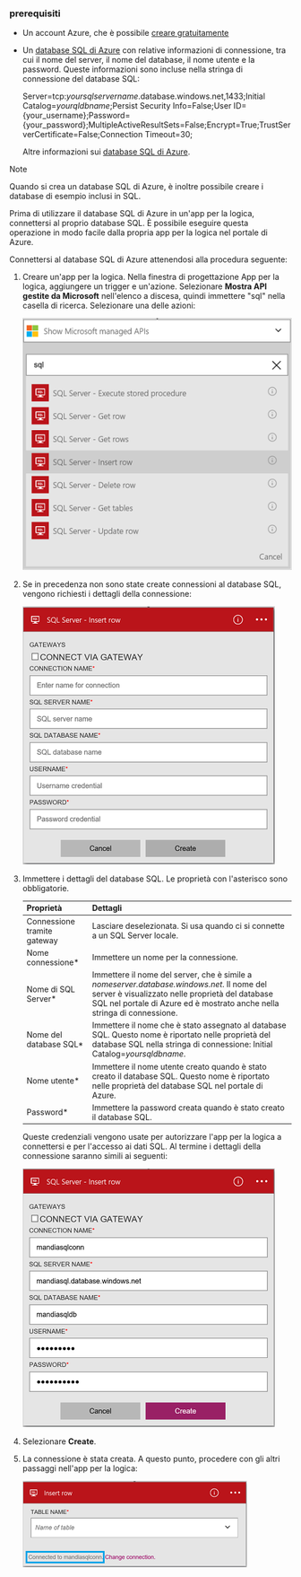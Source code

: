 ### <a name="prerequisites"></a>prerequisiti
* Un account Azure, che è possibile [creare gratuitamente](https://azure.microsoft.com/free)
* Un [database SQL di Azure](../articles/sql-database/sql-database-get-started.md) con relative informazioni di connessione, tra cui il nome del server, il nome del database, il nome utente e la password. Queste informazioni sono incluse nella stringa di connessione del database SQL:
  
    Server=tcp:*yoursqlservername*.database.windows.net,1433;Initial Catalog=*yourqldbname*;Persist Security Info=False;User ID={your_username};Password={your_password};MultipleActiveResultSets=False;Encrypt=True;TrustServerCertificate=False;Connection Timeout=30;
  
    Altre informazioni sui [database SQL di Azure](https://azure.microsoft.com/services/sql-database).

> [!NOTE]
> Quando si crea un database SQL di Azure, è inoltre possibile creare i database di esempio inclusi in SQL. 
> 
> 

Prima di utilizzare il database SQL di Azure in un'app per la logica, connettersi al proprio database SQL. È possibile eseguire questa operazione in modo facile dalla propria app per la logica nel portale di Azure.  

Connettersi al database SQL di Azure attenendosi alla procedura seguente:  

1. Creare un'app per la logica. Nella finestra di progettazione App per la logica, aggiungere un trigger e un'azione. Selezionare **Mostra API gestite da Microsoft** nell'elenco a discesa, quindi immettere "sql" nella casella di ricerca. Selezionare una delle azioni:  
   
    ![Passaggio di creazione della connessione a SQL Azure](./media/connectors-create-api-sqlazure/sql-actions.png)
2. Se in precedenza non sono state create connessioni al database SQL, vengono richiesti i dettagli della connessione:  
   
    ![Passaggio di creazione della connessione a SQL Azure](./media/connectors-create-api-sqlazure/connection-details.png) 
3. Immettere i dettagli del database SQL. Le proprietà con l'asterisco sono obbligatorie.
   
   | Proprietà | Dettagli |
   | --- | --- |
   | Connessione tramite gateway |Lasciare deselezionata. Si usa quando ci si connette a un SQL Server locale. |
   | Nome connessione* |Immettere un nome per la connessione. |
   | Nome di SQL Server* |Immettere il nome del server, che è simile a *nomeserver.database.windows.net*. Il nome del server è visualizzato nelle proprietà del database SQL nel portale di Azure ed è mostrato anche nella stringa di connessione. |
   | Nome del database SQL* |Immettere il nome che è stato assegnato al database SQL. Questo nome è riportato nelle proprietà del database SQL nella stringa di connessione: Initial Catalog=*yoursqldbname*. |
   | Nome utente* |Immettere il nome utente creato quando è stato creato il database SQL. Questo nome è riportato nelle proprietà del database SQL nel portale di Azure. |
   | Password* |Immettere la password creata quando è stato creato il database SQL. |
   
    Queste credenziali vengono usate per autorizzare l'app per la logica a connettersi e per l'accesso ai dati SQL. Al termine i dettagli della connessione saranno simili ai seguenti:  
   
    ![Passaggio di creazione della connessione a SQL Azure](./media/connectors-create-api-sqlazure/sample-connection.png) 
4. Selezionare **Create**. 
5. La connessione è stata creata. A questo punto, procedere con gli altri passaggi nell'app per la logica: 
   
    ![Passaggio di creazione della connessione a SQL Azure](./media/connectors-create-api-sqlazure/table.png)

